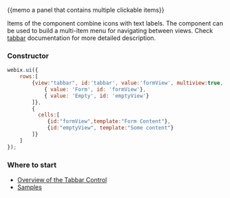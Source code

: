 
{{memo a panel that contains multiple clickable items}}

Items of the component combine icons with text labels. The component can be used to build a multi-item menu for navigating between views. Check [tabbar](desktop/tabbar.md) documentation for more detailed description.


### Constructor

~~~js
webix.ui({ 
	rows:[
    	{view:"tabbar", id:'tabbar', value:'formView', multiview:true, options: [
      		{ value: 'Form', id: 'formView'},
      		{ value: 'Empty', id: 'emptyView'}
    	]},
    	{
		  cells:[
      		 {id:"formView",template:"Form Content"},
        	 {id:"emptyView", template:"Some content"}
      	]}
    ]
});
~~~

### Where to start

- [Overview of the Tabbar Control](desktop/tabbar.md)
- [Samples](http://docs.webix.com/samples/02_toolbar/02_tabbar.html)

